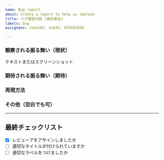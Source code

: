 ```yaml
---
name: Bug report
about: Create a report to help us improve
title: バグ報告内容 [報告者名]
labels: bug
assignees: shoei03, kzk03, OTOYO1020

---
```


### 観察される振る舞い（現状）
  テキストまたはスクリーンショット

### 期待される振る舞い（期待）

### 再現方法

### その他（空白でも可）

***

## 最終チェックリスト
- [x] レビューアをアサインしましたか
- [ ] 適切なタイトルが付けられていますか
- [ ] 適切なラベルをつけましたか
